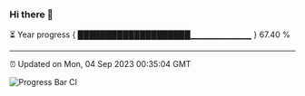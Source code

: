 ### Hi there 👋

⏳ Year progress { ████████████████████▁▁▁▁▁▁▁▁▁▁ } 67.40 %

---

⏰ Updated on Mon, 04 Sep 2023 00:35:04 GMT

![Progress Bar CI](https://github.com/Shyam-Makwana/GitHub-Actions-Demo/workflows/Progress%20Bar%20CI/badge.svg)
